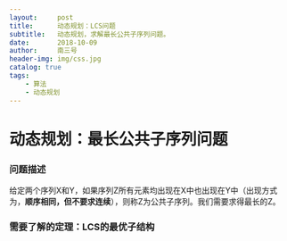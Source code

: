 ```yaml
---
layout:     post
title:      动态规划：LCS问题
subtitle:   动态规划，求解最长公共子序列问题。
date:       2018-10-09
author:     南三号
header-img: img/css.jpg
catalog: true
tags:
    - 算法
    - 动态规划
---
```


# 动态规划：最长公共子序列问题

### 问题描述

给定两个序列X和Y，如果序列Z所有元素均出现在X中也出现在Y中（出现方式为，**顺序相同，但不要求连续**），则称Z为公共子序列。我们需要求得最长的Z。

### 需要了解的定理：LCS的最优子结构

